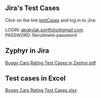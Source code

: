 ##  Jira's Test Cases

Click on the link [testCases](https://aleksandrakobylak1.atlassian.net/jira/software/projects/BCR/boards/1/backlog?issueType=10007&atlOrigin=eyJpIjoiNjE2OWJiMjYzM2MxNGZiYjgwMmRiNjQwN2NhNmJiYjMiLCJwIjoiaiJ9) and log in to Jira: <br>

LOGIN:    akobylak.portfolio@gmail.com<br>
PASSWORD: Reruitment-password<br>

## Zyphyr in Jira

[Buggy Cars Rating Test Cases in Zephyr.pdf](https://github.com/user-attachments/files/21109084/testCasesZephyr.pdf)

## Test cases in Excel

[Buggy Cars Rating Test Cases.xlsx](https://github.com/user-attachments/files/21109110/Buggy.cars.rating.Test.Cases.xlsx)
